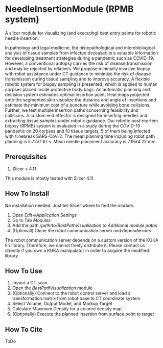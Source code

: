 # NeedleInsertionModule (RPMB system) #
A slicer module for visualizing (and executing) best entry points for robotic needle insertion.

In pathology and legal medicine, the histopathological and microbiological analysis of tissue samples from infected deceased is a valuable information for developing treatment strategies during a pandemic such as COVID-19.
However, a conventional autopsy carries the risk of disease transmission and may be rejected by relatives.
We propose minimally invasive biopsy with robot assistance under CT guidance to minimize the risk of disease transmission during tissue sampling and to improve accuracy.
A flexible robotic system for biopsy sampling is presented, which is applied to human corpses placed inside protective body bags.
An automatic planning and decision system estimates optimal insertion point.
Heat maps projected onto the segmented skin visualize the distance and angle of insertions and estimate the minimum cost of a puncture while avoiding bone collisions.
Further, we test multiple insertion paths concerning feasibility and collisions.
A custom end effector is designed for inserting needles and extracting tissue samples under robotic guidance.
Our robotic post-mortem biopsy (RPMB) system is evaluated in a study during the COVID-19 pandemic on 20 corpses and 10 tissue targets, 5 of them being infected with \linebreak SARS-CoV-2.
The mean planning time including robot path planning is 5.72±1.67 s. Mean needle placement accuracy is 7.19±4.22 mm.


## Prerequisites ##
1. Slicer > 4.11

This module is mostly tested with Slicer 4.11.

## How To Install ##
No installation needed. Just tell Slicer where to find the module.

1. Open *Edit->Application Settings*
2. Go to Tab *Modules*
3. Add the path */path/to/BestPathVisualization* to *Additional module paths*
4. (Optionall) Clone the robot communication server and dependencies

The robot communication server depends on a custom version of the KUKA Fri library. Therefore, we cannot freely distribute it. Please contact us directly if you own a KUKA manipulator in order to acquire the modified library.

## How To Use ##
1. Import a CT scan
2. Open the *BestPathVisualization* module
3. (Optionally) Connect to the robot control server and load a transformation matrix from robot base to CT coordinate system
4. Select Volume, Output Model, and Markup Target
5. Calculate Maximum Density for a colored density map
6. (Optionally) Execute the planned insertion from surface point to target

## How To Cite ##
ToDo
